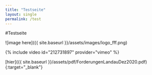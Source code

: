 ```yaml
---
title: "Testseite"
layout: single
permalink: /test
---
```


#Testseite

![image here]({{ site.baseurl }}/assets/images/logo_fff.png)

{% include video id="212731897" provider="vimeo" %}

[hier]({{ site.baseurl }}/assets/pdf/ForderungenLandauDez2020.pdf){:target="_blank"}
